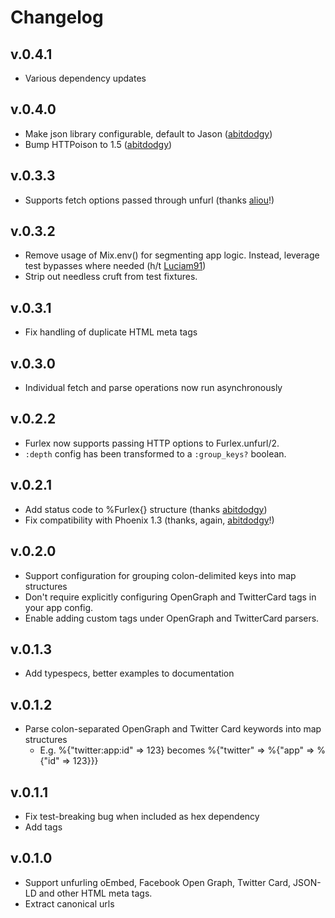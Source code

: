 # Changelog

## v.0.4.1
* Various dependency updates

## v.0.4.0
* Make json library configurable, default to Jason ([abitdodgy](https://github.com/abitdodgy))
* Bump HTTPoison to 1.5 ([abitdodgy](https://github.com/abitdodgy))

## v.0.3.3
* Supports fetch options passed through unfurl (thanks [aliou](https://github.com/aliou)!)

## v.0.3.2
* Remove usage of Mix.env() for segmenting app logic. Instead, leverage test bypasses where needed (h/t [Luciam91](https://github.com/Luciam91))
* Strip out needless cruft from test fixtures.

## v.0.3.1
* Fix handling of duplicate HTML meta tags

## v.0.3.0
* Individual fetch and parse operations now run asynchronously

## v.0.2.2
* Furlex now supports passing HTTP options to Furlex.unfurl/2.
* `:depth` config has been transformed to a `:group_keys?` boolean.

## v.0.2.1
* Add status code to %Furlex{} structure (thanks [abitdodgy](https://github.com/abitdodgy))
* Fix compatibility with Phoenix 1.3 (thanks, again, [abitdodgy](https://github.com/abitdodgy)!)

## v.0.2.0
* Support configuration for grouping colon-delimited keys into map structures
* Don't require explicitly configuring OpenGraph and TwitterCard tags in your app config.
* Enable adding custom tags under OpenGraph and TwitterCard parsers.

## v.0.1.3
* Add typespecs, better examples to documentation

## v.0.1.2
* Parse colon-separated OpenGraph and Twitter Card keywords into map structures
  - E.g. %{"twitter:app:id" => 123} becomes %{"twitter" => %{"app" => %{"id" => 123}}}

## v.0.1.1
* Fix test-breaking bug when included as hex dependency
* Add tags

## v.0.1.0
* Support unfurling oEmbed, Facebook Open Graph, Twitter Card, JSON-LD and other HTML meta tags.
* Extract canonical urls
